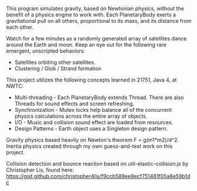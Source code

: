    This program simulates gravity, based on Newtonian physics, without the benefit of a physics engine to work with.
   Each PlanetaryBody exerts a gravitational pull on all others, proportional to its mass, and its distance from each other.
   
   Watch for a few minutes as a randomly generated array of satellites dance around the Earth and moon.
   Keep an eye out for the following rare emergent, unscripted behaviors:
   * Satellites orbiting other satellites.
   * Clustering / Glob / Strand formation
   
   This project utilizes the following concepts learned in 21751, Java 4, at NWTC:
   * Multi-threading - Each PlanetaryBody extends Thread. There are also Threads for sound effects and screen refreshing.
   * Synchronization - Mutex locks help balance all of the concurrent physics calculations across the entire array of objects.
   * I/O - Music and collision sound effect are loaded from resources.
   * Design Patterns - Earth object uses a Singleton design pattern.
   
   Gravity physics based heavily on Newton's theorem F = g(m1*m2)/d^2.
   Inertia physics created through my own guess-and-test work on this project.
   
   Collision detection and bounce reaction based on util-elastic-collision.js by Christopher Lis, found here: 
   https://gist.github.com/christopher4lis/f9ccb589ee8ecf751481f05a8e59b1dc
   